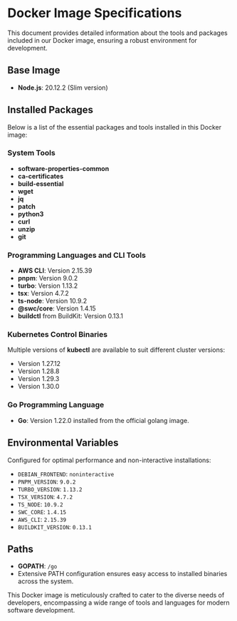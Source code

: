 # Docker Image Specifications

This document provides detailed information about the tools and packages included in our Docker image, ensuring a robust environment for development.

## Base Image

- **Node.js**: 20.12.2 (Slim version)

## Installed Packages

Below is a list of the essential packages and tools installed in this Docker image:

### System Tools

- **software-properties-common**
- **ca-certificates**
- **build-essential**
- **wget**
- **jq**
- **patch**
- **python3**
- **curl**
- **unzip**
- **git**

### Programming Languages and CLI Tools

- **AWS CLI**: Version 2.15.39
- **pnpm**: Version 9.0.2
- **turbo**: Version 1.13.2
- **tsx**: Version 4.7.2
- **ts-node**: Version 10.9.2
- **@swc/core**: Version 1.4.15
- **buildctl** from BuildKit: Version 0.13.1

### Kubernetes Control Binaries

Multiple versions of **kubectl** are available to suit different cluster versions:

- Version 1.27.12
- Version 1.28.8
- Version 1.29.3
- Version 1.30.0

### Go Programming Language

- **Go**: Version 1.22.0 installed from the official golang image.

## Environmental Variables

Configured for optimal performance and non-interactive installations:

- `DEBIAN_FRONTEND`: `noninteractive`
- `PNPM_VERSION`: `9.0.2`
- `TURBO_VERSION`: `1.13.2`
- `TSX_VERSION`: `4.7.2`
- `TS_NODE`: `10.9.2`
- `SWC_CORE`: `1.4.15`
- `AWS_CLI`: `2.15.39`
- `BUILDKIT_VERSION`: `0.13.1`

## Paths

- **GOPATH**: `/go`
- Extensive PATH configuration ensures easy access to installed binaries across the system.

This Docker image is meticulously crafted to cater to the diverse needs of developers, encompassing a wide range of tools and languages for modern software development.
